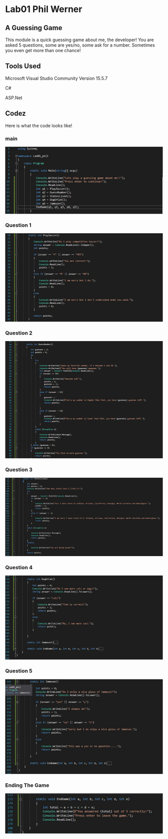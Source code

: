 # Lab01 Phil Werner
## A Guessing Game
This module is a quick guessing game about me, the developer!
You are asked 5 questions, some are yes/no, some ask for a number. Sometimes
you even get more than one chance!

## Tools Used
Microsoft Visual Studio Community Version 15.5.7

C#

ASP.Net

## Codez
Here is what the code looks like!
### main
![alt text](https://github.com/philipwerner/Lab01-Exception-Handling/blob/lab01-phil/Lab01-phil/Lab01-phil/assets/main.jpg)

### Question 1
![alt text](https://github.com/philipwerner/Lab01-Exception-Handling/blob/lab01-phil/Lab01-phil/Lab01-phil/assets/q1.jpg)

### Question 2
![alt text](https://github.com/philipwerner/Lab01-Exception-Handling/blob/lab01-phil/Lab01-phil/Lab01-phil/assets/q2.png)

### Question 3
![alt text](https://github.com/philipwerner/Lab01-Exception-Handling/blob/lab01-phil/Lab01-phil/Lab01-phil/assets/q3.jpg)

### Question 4
![alt text](https://github.com/philipwerner/Lab01-Exception-Handling/blob/lab01-phil/Lab01-phil/Lab01-phil/assets/q4.jpg)

### Question 5
![alt text](https://github.com/philipwerner/Lab01-Exception-Handling/blob/lab01-phil/Lab01-phil/Lab01-phil/assets/q5.jpg)

### Ending The Game
![alt text](https://github.com/philipwerner/Lab01-Exception-Handling/blob/lab01-phil/Lab01-phil/Lab01-phil/assets/endgame.jpg)
